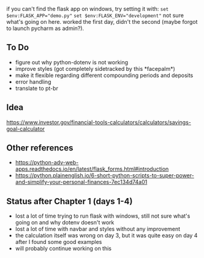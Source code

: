 if you can't find the flask app on windows, try setting it with:
`set $env:FLASK_APP="demo.py"`
`set $env:FLASK_ENV="development"`
not sure what's going on here. worked the first day, didn't the second (maybe forgot to launch pycharm as admin?).


## To Do
- figure out why python-dotenv is not working
- improve styles (got completely sidetracked by this \*facepalm*)
- make it flexible regarding different compounding periods and deposits
- error handling
- translate to pt-br


## Idea
https://www.investor.gov/financial-tools-calculators/calculators/savings-goal-calculator


## Other references
- https://python-adv-web-apps.readthedocs.io/en/latest/flask_forms.html#introduction
- https://python.plainenglish.io/6-short-python-scripts-to-super-power-and-simplify-your-personal-finances-7ec134d74a01


## Status after Chapter 1 (days 1-4)
- lost a lot of time trying to run flask with windows, still not sure what's going on and why dotenv doesn't work
- lost a lot of time with navbar and styles without any improvement
- the calculation itself was wrong on day 3, but it was quite easy on day 4 after I found some good examples
- will probably continue working on this
